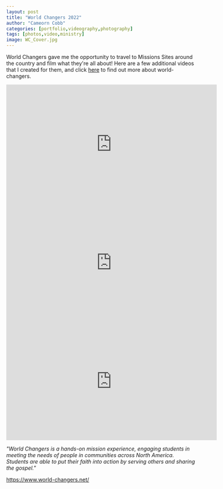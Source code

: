 ```yaml
---
layout: post
title: "World Changers 2022"
author: "Cameorn Cobb"
categories: [portfolio,videography,photography]
tags: [photos,video,ministry]
image: WC_Cover.jpg
---
```


World Changers gave me the opportunity to travel to Missions Sites around the country and film what they're all about! Here are a few additional videos that I created for them, and click <a href="https://www.world-changers.net/" class="text-danger" target="_blank">here</a> to find out more about world-changers.

<div style="text-align: center" >
<iframe width="560" height="315" src="https://www.youtube.com/embed/Oz57DyDx0UM?controls=0" title="YouTube video player" frameborder="0" allow="accelerometer; autoplay; clipboard-write; encrypted-media; gyroscope; picture-in-picture; web-share" allowfullscreen></iframe>

<iframe width="560" height="315" src="https://www.youtube.com/embed/aUQMvJJLJVU?controls=0" title="YouTube video player" frameborder="0" allow="accelerometer; autoplay; clipboard-write; encrypted-media; gyroscope; picture-in-picture; web-share" allowfullscreen></iframe>

<iframe width="560" height="315" src="https://www.youtube.com/embed/oKFgVT8NToI?controls=0" title="YouTube video player" frameborder="0" allow="accelerometer; autoplay; clipboard-write; encrypted-media; gyroscope; picture-in-picture; web-share" allowfullscreen></iframe>
</div>

*"World Changers is a hands-on mission experience, engaging students in meeting the needs of people in communities across North America. Students are able to put their faith into action by serving others and sharing the gospel."*

<a href="https://www.world-changers.net/" class="text-danger" target="_blank">https://www.world-changers.net/</a>